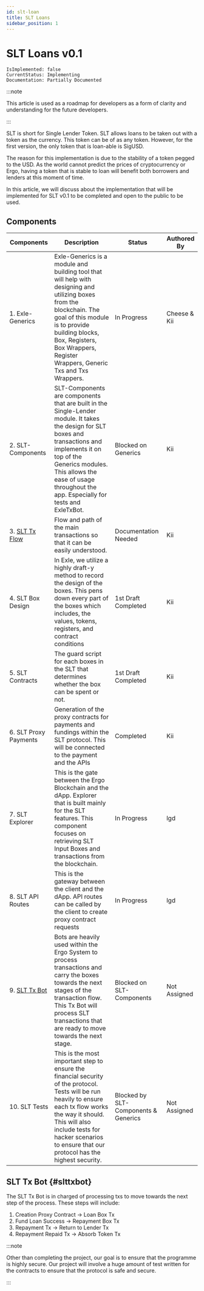 ```yaml
---
id: slt-loan
title: SLT Loans
sidebar_position: 1
---
```


# SLT Loans v0.1

```text title="Development Status"
IsImplemented: false
CurrentStatus: Implementing
Documentation: Partially Documented
```

:::note

This article is used as a roadmap for developers as a form of clarity and understanding for the future developers.

:::

SLT is short for Single Lender Token. SLT allows loans to be taken out with a token as the currency. This token can be of as any token. However, for the first version, the only token that is loan-able is SigUSD.

The reason for this implementation is due to the stability of a token pegged to the USD. As the world cannot predict the prices of cryptocurrency or Ergo, having a token that is stable to loan will benefit both borrowers and lenders at this moment of time.

In this article, we will discuss about the implementation that will be implemented for SLT v0.1 to be completed and open to the public to be used.

## Components

| Components | Description | Status | Authored By |
| -------- | --------- | ------ | ------ |
| 1. Exle-Generics | Exle-Generics is a module and building tool that will help with designing and utilizing boxes from the blockchain. The goal of this module is to provide building blocks, Box, Registers, Box Wrappers, Register Wrappers, Generic Txs and Txs Wrappers. | In Progress | Cheese & Kii |
| 2. SLT-Components | SLT-Components are components that are built in the Single-Lender module. It takes the design for SLT boxes and transactions and implements it on top of the Generics modules. This allows the ease of usage throughout the app. Especially for tests and ExleTxBot. | Blocked on Generics | Kii |
| 3. [SLT Tx Flow](./slt-tx-flow.md) | Flow and path of the main transactions so that it can be easily understood. | Documentation Needed | Kii|
| 4. SLT Box Design | In Exle, we utilize a highly draft-y method to record the design of the boxes. This pens down every part of the boxes which includes, the values, tokens, registers, and contract conditions | 1st Draft Completed | Kii |
| 5. SLT Contracts | The guard script for each boxes in the SLT that determines whether the box can be spent or not. | 1st Draft Completed | Kii |
| 6. SLT Proxy Payments | Generation of the proxy contracts for payments and fundings within the SLT protocol. This will be connected to the payment and the APIs | Completed | Kii |
| 7. SLT Explorer | This is the gate between the Ergo Blockchain and the dApp. Explorer that is built mainly for the SLT features. This component focuses on retrieving SLT Input Boxes and transactions from the blockchain. | In Progress | lgd |
| 8. SLT API Routes | This is the gateway between the client and the dApp. API routes can be called by the client to create proxy contract requests | In Progress | lgd |
| 9. [SLT Tx Bot](#slttxbot) | Bots are heavily used within the Ergo System to process transactions and carry the boxes towards the next stages of the transaction flow. This Tx Bot will process SLT transactions that are ready to move towards the next stage. | Blocked on SLT-Components | Not Assigned |
| 10. SLT Tests | This is the most important step to ensure the financial security of the protocol. Tests will be run heavily to ensure each tx flow works the way it should. This will also include tests for hacker scenarios to ensure that our protocol has the highest security. | Blocked by SLT-Components & Generics | Not Assigned |

## SLT Tx Bot {#slttxbot}
The SLT Tx Bot is in charged of processing txs to move towards the next step of the process. These steps will include:

1. Creation Proxy Contract -> Loan Box Tx
2. Fund Loan Success -> Repayment Box Tx
3. Repayment Tx -> Return to Lender Tx
4. Repayment Repaid Tx -> Absorb Token Tx

:::note

Other than completing the project, our goal is to ensure that the programme is highly secure. Our project will involve a huge amount of test written for the contracts to ensure that the protocol is safe and secure.

:::

